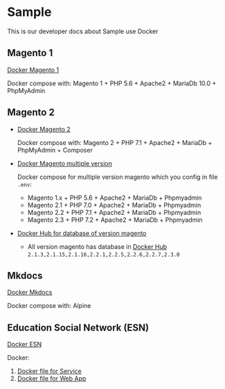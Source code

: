 # Sample
This is our developer docs about Sample use Docker

## Magento 1
[Docker Magento 1](https://github.com/FinbertMagestore/docker-magento1/tree/develop)

Docker compose with: Magento 1 + PHP 5.6 + Apache2 + MariaDb 10.0 + PhpMyAdmin

## Magento 2
- [Docker Magento 2](https://github.com/FinbertMagestore/docker-magento2/tree/develop)

    Docker compose with: Magento 2 + PHP 7.1 + Apache2 + MariaDb + PhpMyAdmin + Composer

- [Docker Magento multiple version](https://github.com/FinbertMagestore/docker-magento-multiple/tree/develop)
    
    Docker compose for multiple version magento which you config in file `.env`: 
    
    - Magento 1.x + PHP 5.6 + Apache2 + MariaDb + Phpmyadmin 
    - Magento 2.1 + PHP 7.0 + Apache2 + MariaDb + Phpmyadmin 
    - Magento 2.2 + PHP 7.1 + Apache2 + MariaDb + Phpmyadmin 
    - Magento 2.3 + PHP 7.2 + Apache2 + MariaDb + Phpmyadmin 

- [Docker Hub for database of version magento](https://github.com/FinbertMagestore/docker-magento-multiple-db/tree/develop)
    - All version magento has database in [Docker Hub](https://hub.docker.com/r/ngovanhuy0241/docker-magento-multiple-db/) `2.1.3,2.1.15,2.1.16,2.2.1,2.2.5,2.2.6,2.2.7,2.3.0`

## Mkdocs
[Docker Mkdocs](https://github.com/FinbertMagestore/devdocs/tree/develop)

Docker compose with: Alpine

## Education Social Network (ESN)

[Docker ESN](https://github.com/ngovanhuy/education_social_network)

Docker: 

1. [Docker file for Service](https://github.com/ngovanhuy/education_social_network/tree/master/service/project)
2. [Docker file for Web App](https://github.com/ngovanhuy/education_social_network/tree/master/webapp/project) 